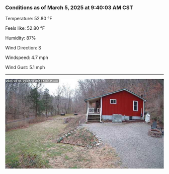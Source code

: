 ### Conditions as of March 5, 2025 at 9:40:03 AM CST 

Temperature: 52.80 &deg;F

Feels like: 52.80 &deg;F

Humidity: 87%

Wind Direction: S

Windspeed: 4.7 mph

Wind Gust: 5.1 mph

---

<img src="./images/latest.jpeg"/>

